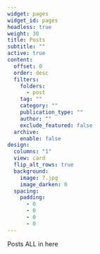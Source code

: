 ```yaml
---
widget: pages
widget_id: pages
headless: true
weight: 30
title: Posts
subtitle: ""
active: true
content:
  offset: 0
  order: desc
  filters:
    folders:
      - post
    tag: ""
    category: ""
    publication_type: ""
    author: ""
    exclude_featured: false
  archive:
    enable: false
design:
  columns: "1"
  view: card
  flip_alt_rows: true
  background:
    image: 7.jpg
    image_darken: 0
  spacing:
    padding:
      - 0
      - 0
      - 0
      - 0
---
```

Posts ALL in here